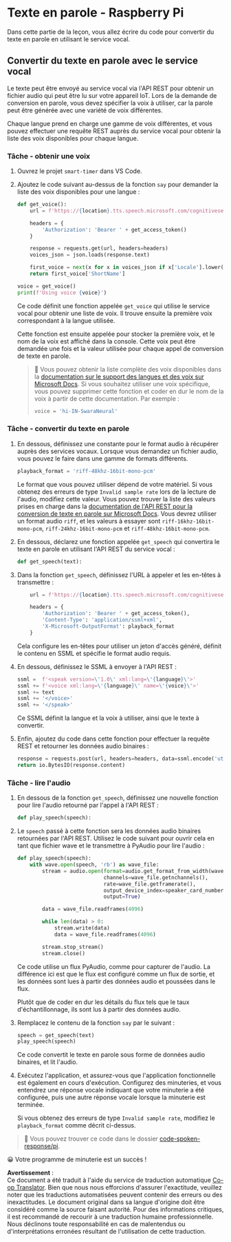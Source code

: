 <!--
CO_OP_TRANSLATOR_METADATA:
{
  "original_hash": "606f3af1c78e3741e48ce77c31cea626",
  "translation_date": "2025-08-25T00:11:04+00:00",
  "source_file": "6-consumer/lessons/3-spoken-feedback/pi-text-to-speech.md",
  "language_code": "fr"
}
-->
# Texte en parole - Raspberry Pi

Dans cette partie de la leçon, vous allez écrire du code pour convertir du texte en parole en utilisant le service vocal.

## Convertir du texte en parole avec le service vocal

Le texte peut être envoyé au service vocal via l'API REST pour obtenir un fichier audio qui peut être lu sur votre appareil IoT. Lors de la demande de conversion en parole, vous devez spécifier la voix à utiliser, car la parole peut être générée avec une variété de voix différentes.

Chaque langue prend en charge une gamme de voix différentes, et vous pouvez effectuer une requête REST auprès du service vocal pour obtenir la liste des voix disponibles pour chaque langue.

### Tâche - obtenir une voix

1. Ouvrez le projet `smart-timer` dans VS Code.

1. Ajoutez le code suivant au-dessus de la fonction `say` pour demander la liste des voix disponibles pour une langue :

    ```python
    def get_voice():
        url = f'https://{location}.tts.speech.microsoft.com/cognitiveservices/voices/list'
    
        headers = {
            'Authorization': 'Bearer ' + get_access_token()
        }
    
        response = requests.get(url, headers=headers)
        voices_json = json.loads(response.text)
    
        first_voice = next(x for x in voices_json if x['Locale'].lower() == language.lower() and x['VoiceType'] == 'Neural')
        return first_voice['ShortName']
    
    voice = get_voice()
    print(f'Using voice {voice}')
    ```

    Ce code définit une fonction appelée `get_voice` qui utilise le service vocal pour obtenir une liste de voix. Il trouve ensuite la première voix correspondant à la langue utilisée.

    Cette fonction est ensuite appelée pour stocker la première voix, et le nom de la voix est affiché dans la console. Cette voix peut être demandée une fois et la valeur utilisée pour chaque appel de conversion de texte en parole.

    > 💁 Vous pouvez obtenir la liste complète des voix disponibles dans la [documentation sur le support des langues et des voix sur Microsoft Docs](https://docs.microsoft.com/azure/cognitive-services/speech-service/language-support?WT.mc_id=academic-17441-jabenn#text-to-speech). Si vous souhaitez utiliser une voix spécifique, vous pouvez supprimer cette fonction et coder en dur le nom de la voix à partir de cette documentation. Par exemple :
    >
    > ```python
    > voice = 'hi-IN-SwaraNeural'
    > ```

### Tâche - convertir du texte en parole

1. En dessous, définissez une constante pour le format audio à récupérer auprès des services vocaux. Lorsque vous demandez un fichier audio, vous pouvez le faire dans une gamme de formats différents.

    ```python
    playback_format = 'riff-48khz-16bit-mono-pcm'
    ```

    Le format que vous pouvez utiliser dépend de votre matériel. Si vous obtenez des erreurs de type `Invalid sample rate` lors de la lecture de l'audio, modifiez cette valeur. Vous pouvez trouver la liste des valeurs prises en charge dans la [documentation de l'API REST pour la conversion de texte en parole sur Microsoft Docs](https://docs.microsoft.com/azure/cognitive-services/speech-service/rest-text-to-speech?WT.mc_id=academic-17441-jabenn#audio-outputs). Vous devrez utiliser un format audio `riff`, et les valeurs à essayer sont `riff-16khz-16bit-mono-pcm`, `riff-24khz-16bit-mono-pcm` et `riff-48khz-16bit-mono-pcm`.

1. En dessous, déclarez une fonction appelée `get_speech` qui convertira le texte en parole en utilisant l'API REST du service vocal :

    ```python
    def get_speech(text):
    ```

1. Dans la fonction `get_speech`, définissez l'URL à appeler et les en-têtes à transmettre :

    ```python
        url = f'https://{location}.tts.speech.microsoft.com/cognitiveservices/v1'
    
        headers = {
            'Authorization': 'Bearer ' + get_access_token(),
            'Content-Type': 'application/ssml+xml',
            'X-Microsoft-OutputFormat': playback_format
        }
    ```

    Cela configure les en-têtes pour utiliser un jeton d'accès généré, définit le contenu en SSML et spécifie le format audio requis.

1. En dessous, définissez le SSML à envoyer à l'API REST :

    ```python
    ssml =  f'<speak version=\'1.0\' xml:lang=\'{language}\'>'
    ssml += f'<voice xml:lang=\'{language}\' name=\'{voice}\'>'
    ssml += text
    ssml += '</voice>'
    ssml += '</speak>'
    ```

    Ce SSML définit la langue et la voix à utiliser, ainsi que le texte à convertir.

1. Enfin, ajoutez du code dans cette fonction pour effectuer la requête REST et retourner les données audio binaires :

    ```python
    response = requests.post(url, headers=headers, data=ssml.encode('utf-8'))
    return io.BytesIO(response.content)
    ```

### Tâche - lire l'audio

1. En dessous de la fonction `get_speech`, définissez une nouvelle fonction pour lire l'audio retourné par l'appel à l'API REST :

    ```python
    def play_speech(speech):
    ```

1. Le `speech` passé à cette fonction sera les données audio binaires retournées par l'API REST. Utilisez le code suivant pour ouvrir cela en tant que fichier wave et le transmettre à PyAudio pour lire l'audio :

    ```python
    def play_speech(speech):
        with wave.open(speech, 'rb') as wave_file:
            stream = audio.open(format=audio.get_format_from_width(wave_file.getsampwidth()),
                                channels=wave_file.getnchannels(),
                                rate=wave_file.getframerate(),
                                output_device_index=speaker_card_number,
                                output=True)

            data = wave_file.readframes(4096)

            while len(data) > 0:
                stream.write(data)
                data = wave_file.readframes(4096)

            stream.stop_stream()
            stream.close()
    ```

    Ce code utilise un flux PyAudio, comme pour capturer de l'audio. La différence ici est que le flux est configuré comme un flux de sortie, et les données sont lues à partir des données audio et poussées dans le flux.

    Plutôt que de coder en dur les détails du flux tels que le taux d'échantillonnage, ils sont lus à partir des données audio.

1. Remplacez le contenu de la fonction `say` par le suivant :

    ```python
    speech = get_speech(text)
    play_speech(speech)
    ```

    Ce code convertit le texte en parole sous forme de données audio binaires, et lit l'audio.

1. Exécutez l'application, et assurez-vous que l'application fonctionnelle est également en cours d'exécution. Configurez des minuteries, et vous entendrez une réponse vocale indiquant que votre minuterie a été configurée, puis une autre réponse vocale lorsque la minuterie est terminée.

    Si vous obtenez des erreurs de type `Invalid sample rate`, modifiez le `playback_format` comme décrit ci-dessus.

> 💁 Vous pouvez trouver ce code dans le dossier [code-spoken-response/pi](../../../../../6-consumer/lessons/3-spoken-feedback/code-spoken-response/pi).

😀 Votre programme de minuterie est un succès !

**Avertissement** :  
Ce document a été traduit à l'aide du service de traduction automatique [Co-op Translator](https://github.com/Azure/co-op-translator). Bien que nous nous efforcions d'assurer l'exactitude, veuillez noter que les traductions automatisées peuvent contenir des erreurs ou des inexactitudes. Le document original dans sa langue d'origine doit être considéré comme la source faisant autorité. Pour des informations critiques, il est recommandé de recourir à une traduction humaine professionnelle. Nous déclinons toute responsabilité en cas de malentendus ou d'interprétations erronées résultant de l'utilisation de cette traduction.